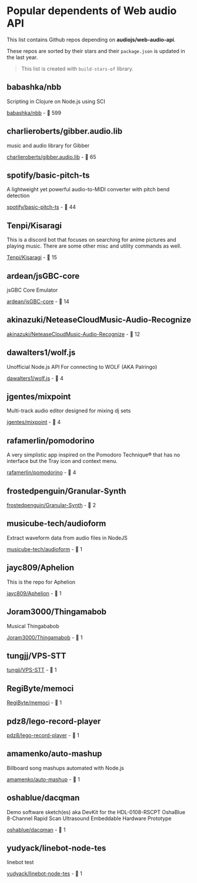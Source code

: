 # Popular dependents of **Web audio API**

This list contains Github repos depending on **audiojs/web-audio-api**. 

These repos are sorted by their stars and their `package.json` is updated in the last year.

> This list is created with `build-stars-of` library.

## babashka/nbb

Scripting in Clojure on Node.js using SCI

[babashka/nbb](https://github.com/babashka/nbb) - 🌟 599

## charlieroberts/gibber.audio.lib

music and audio library for Gibber

[charlieroberts/gibber.audio.lib](https://github.com/charlieroberts/gibber.audio.lib) - 🌟 65

## spotify/basic-pitch-ts

A lightweight yet powerful audio-to-MIDI converter with pitch bend detection

[spotify/basic-pitch-ts](https://github.com/spotify/basic-pitch-ts) - 🌟 44

## Tenpi/Kisaragi

This is a discord bot that focuses on searching for anime pictures and playing music. There are some other misc and utility commands as well.

[Tenpi/Kisaragi](https://github.com/Tenpi/Kisaragi) - 🌟 15

## ardean/jsGBC-core

jsGBC Core Emulator

[ardean/jsGBC-core](https://github.com/ardean/jsGBC-core) - 🌟 14

## akinazuki/NeteaseCloudMusic-Audio-Recognize

[akinazuki/NeteaseCloudMusic-Audio-Recognize](https://github.com/akinazuki/NeteaseCloudMusic-Audio-Recognize) - 🌟 12

## dawalters1/wolf.js

Unofficial Node.js API For connecting to WOLF (AKA Palringo)

[dawalters1/wolf.js](https://github.com/dawalters1/wolf.js) - 🌟 4

## jgentes/mixpoint

Multi-track audio editor designed for mixing dj sets

[jgentes/mixpoint](https://github.com/jgentes/mixpoint) - 🌟 4

## rafamerlin/pomodorino

A very simplistic app inspired on the Pomodoro Technique® that has no interface but the Tray icon and context menu.

[rafamerlin/pomodorino](https://github.com/rafamerlin/pomodorino) - 🌟 4

## frostedpenguin/Granular-Synth

[frostedpenguin/Granular-Synth](https://github.com/frostedpenguin/Granular-Synth) - 🌟 2

## musicube-tech/audioform

Extract waveform data from audio files in NodeJS

[musicube-tech/audioform](https://github.com/musicube-tech/audioform) - 🌟 1

## jayc809/Aphelion

This is the repo for Aphelion

[jayc809/Aphelion](https://github.com/jayc809/Aphelion) - 🌟 1

## Joram3000/Thingamabob

Musical Thingababob

[Joram3000/Thingamabob](https://github.com/Joram3000/Thingamabob) - 🌟 1

## tungjj/VPS-STT

[tungjj/VPS-STT](https://github.com/tungjj/VPS-STT) - 🌟 1

## RegiByte/memoci

[RegiByte/memoci](https://github.com/RegiByte/memoci) - 🌟 1

## pdz8/lego-record-player

[pdz8/lego-record-player](https://github.com/pdz8/lego-record-player) - 🌟 1

## amamenko/auto-mashup

Billboard song mashups automated with Node.js

[amamenko/auto-mashup](https://github.com/amamenko/auto-mashup) - 🌟 1

## oshablue/dacqman

Demo software sketch(es) aka DevKit for the HDL-0108-RSCPT OshaBlue 8-Channel Rapid Scan Ultrasound Embeddable Hardware Prototype

[oshablue/dacqman](https://github.com/oshablue/dacqman) - 🌟 1

## yudyack/linebot-node-tes

linebot test

[yudyack/linebot-node-tes](https://github.com/yudyack/linebot-node-tes) - 🌟 1